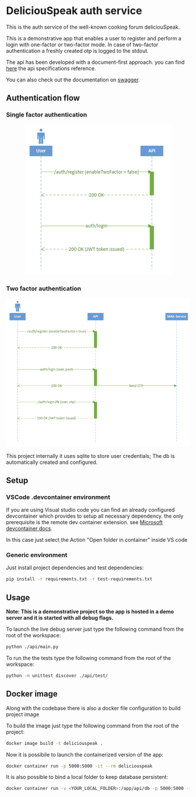# DeliciouSpeak auth service


This is the auth service of the well-known cooking forum deliciouSpeak.

This is a demonstrative app that enables a user to register and perform a login with one-factor or two-factor mode. In case of two-factor authentication a freshly created otp is logged to the stdout.

The api has been developed with a document-first approach. you can find [here](./api/openapi/deliciouspeak.yaml) the api specifications reference.

You can also check out the documentation on [swagger](https://app.swaggerhub.com/apis/MAGLIANIM_1/deliciouspeak/1.0.0#/).

## Authentication flow

### Single factor authentication
<p align="center"><img src="https://github.com/maglianim/deliciouspeak/blob/master/docs/images/sequence-one-factor.png"/></p>

### Two factor authentication
![Two factor flow](https://github.com/maglianim/deliciouspeak/blob/master/docs/images/sequence-two-factor.png)

This project internally it uses sqlite to store user credentials; The db is automatically created and configured.


## Setup

### VSCode .devcontainer environment

If you are using Visual studio code you can find an already configured devcontainer which provides to setup all necessary dependency. the only prerequisite is the remote dev container extension. see [Microsoft devcontainer docs](https://code.visualstudio.com/docs/devcontainers/containers).

In this case just select the Action "Open folder in container" inside VS code

### Generic environment

Just install project dependencies and test dependencies:

```sh
pip install -r requirements.txt -r test-requirements.txt
```

## Usage

__Note: This is a demonstrative project so the app is hosted in a demo server and it is started with all debug flags.__

To launch the live debug server just type the following command from the root of the workspace:

```sh
python ./api/main.py
```

To run the the tests type the following command from the root of the workspace:

```sh
python -m unittest discover ./api/test/
```

## Docker image

Along with the codebase there is also a docker file configuration to build project image

To build the image just type the following command from the root of the project:

```sh
docker image build -t deliciouspeak .
```

Now it is possibile to launch the containerized version of the app:

```sh
docker container run -p 5000:5000 -it --rm deliciouspeak
```

It is also possible to bind a local folder to keep database persistent:

```sh
docker container run -v <YOUR_LOCAL_FOLDER>:/app/api/db -p 5000:5000 -it --rm deliciouspeak
```
